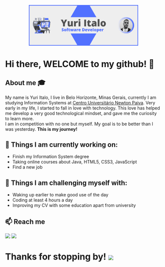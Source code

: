 <p align="center">
  <img src="https://github.com/yuri-italo/yuri-italo/blob/bf441bd850326bc21e0f15c6ee5c2e604c2f0c96/intro-card.png" width="70%">
</p>


<h1>Hi there, WELCOME to my github! 👋</h1>

## About me :mortar_board:
My name is Yuri Italo, I live in Belo Horizonte, Minas Gerais, currently I am studying Information Systems at <a href="https://newtonpaiva.br">Centro Universitário Newton Paiva</a>. Very early in my life, I started to fall in love with technology. This love has helped me develop a very good technological mindset, and gave me the curiosity to learn more.<br> I am in competition with no one but myself. My goal is to be better than I was yesterday. **This is my journey!**

## 🌱 Things I am currently working on: 
- Finish my Information System degree 
- Taking online courses about Java, HTML5, CSS3, JavaScript  
- Find a new job

## :muscle: Things I am challenging myself with:
- Waking up earlier to make good use of the day
- Coding at least 4 hours a day
- Improving my CV with some education apart from university

## 📫 Reach me 
[<img src="https://img.shields.io/badge/linkedin-%230077B5.svg?&style=for-the-badge&logo=linkedin&logoColor=white" />](https://www.linkedin.com/in/yuri-italo/)
[<img src = "https://img.shields.io/badge/instagram-%23E4405F.svg?&style=for-the-badge&logo=instagram&logoColor=white">](https://www.instagram.com/yuri_italo/)


<h1>Thanks for stopping by! <img align='center' src='https://user-images.githubusercontent.com/5713670/87202985-820dcb80-c2b6-11ea-9f56-7ec461c497c3.gif' width='100"'><h1>
